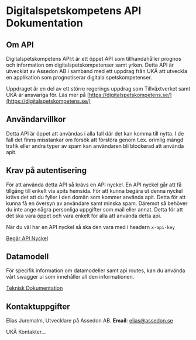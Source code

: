 # Digitalspetskompetens API Dokumentation

## Om API
Digitalspetskompetens API:t är ett öppet API som tillhandahåller prognos och information om digitalspetskompetenser samt yrken. Detta API är utvecklat av Assedon AB i samband med ett uppdrag från UKÄ att utveckla en applikation som prognotiserar digitala spetskompetenser. 

Uppdraget är en del av ett större regerings uppdrag som Tillväxtverket samt UKÄ är ansvariga för. Läs mer på [https://digitalspetskompetens.se/](https://digitalspetskompetens.se/)

## Användarvillkor
Detta API är öppet att användas i alla fall där det kan komma till nytta. I de fall det finns misstankar om försök att förstöra genom t.ex. orimlig mängd trafik eller andra typer av spam kan användaren bli blockerad att använda apit.

## Krav på autentisering
För att använda detta API så krävs en API nyckel. En API nyckel går att få tillgång till enkelt via apits hemsida. För att kunna begära ut denna nyckel krävs det att du fyller i den domän som kommer använda apit. Detta för att kunna få en översyn av användare samt minska spam. Däremot så behöver du inte ange några personliga uppgifter som mail eller annat. Detta för att det ska vara öppet och vara enkelt för alla att använda detta api.

När du väl har en API nyckel så ska den vara med i headern `x-api-key`

[Begär API Nyckel](https://dig-api-kbrvfttzua-uc.a.run.app/api-nyckel)

## Datamodell
För specifik information om datamodeller samt api routes, kan du använda vårt swagger ui som innehåller all den informationen.

[Teknisk Dokumentation](https://dig-api-kbrvfttzua-uc.a.run.app/api/v1/api-docs/)

## Kontaktuppgifter
Elias Juremalm, Utvecklare på Assedon AB.
**Email**: [elias@assedon.se](mailto:elias@assedon.se)

UKÄ Kontakter...
